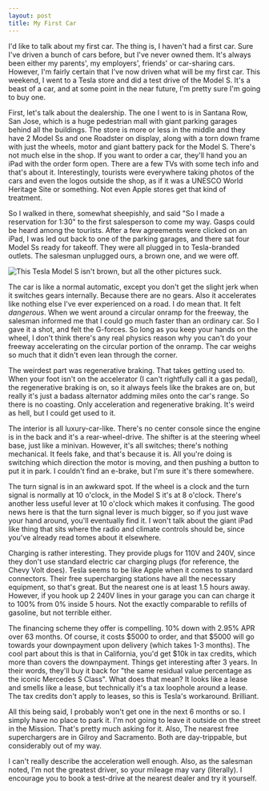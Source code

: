 ```yaml
---
layout: post
title: My First Car 
---
```


I'd like to talk about my first car. The thing is, I haven't had a first car. Sure I've driven a bunch of cars before, but I've never owned them. It's always been either my parents', my employers', friends' or car-sharing cars. However, I'm fairly certain that I've now driven what will be my first car. This weekend, I went to a Tesla store and did a test drive of the Model S. It's a beast of a car, and at some point in the near future, I'm pretty sure I'm going to buy one.

First, let's talk about the dealership. The one I went to is in Santana Row, San Jose, which is a huge pedestrian mall with giant parking garages behind all the buildings. The store is more or less in the middle and they have 2 Model Ss and one Roadster on display, along with a torn down frame with just the wheels, motor and giant battery pack for the Model S. There's not much else in the shop. If you want to order a car, they'll hand you an iPad with the order form open. There are a few TVs with some tech info and that's about it. Interestingly, tourists were everywhere taking photos of the cars and even the logos outside the shop, as if it was a UNESCO World Heritage Site or something. Not even Apple stores get that kind of treatment. 

So I walked in there, somewhat sheepishly, and said "So I made a reservation for 1:30" to the first salesperson to come my way. Gasps could be heard among the tourists. After a few agreements were clicked on an iPad, I was led out back to one of the parking garages, and there sat four Model Ss ready for takeoff. They were all plugged in to Tesla-branded outlets. The salesman unplugged ours, a brown one, and we were off.

![This Tesla Model S isn't brown, but all the other pictures suck.](http://www.blogcdn.com/www.autoblog.com/media/2012/09/2012-tesla-model-s-fd.jpg)

The car is like a normal automatic, except you don't get the slight jerk when it switches gears internally. Because there are no gears. Also it accelerates like nothing else I've ever experienced on a road. I do mean that. It felt *dangerous*. When we went around a circular onramp for the freeway, the salesman informed me that I could go much faster than an ordinary car. So I gave it a shot, and felt the G-forces. So long as you keep your hands on the wheel, I don't think there's any real physics reason why you can't do your freeway accelerating on the circular portion of the onramp. The car weighs so much that it didn't even lean through the corner.

The weirdest part was regenerative braking. That takes getting used to. When your foot isn't on the accelerator (I can't rightfully call it a gas pedal), the regenerative braking is on, so it always feels like the brakes are on, but really it's just a badass alternator addming miles onto the car's range. So there is no coasting. Only acceleration and regenerative braking. It's weird as hell, but I could get used to it.

The interior is all luxury-car-like. There's no center console since the engine is in the back and it's a rear-wheel-drive. The shifter is at the steering wheel base, just like a minivan. However, it's all switches; there's nothing mechanical. It feels fake, and that's because it is. All you're doing is switching which direction the motor is moving, and then pushing a button to put it in park. I couldn't find an e-brake, but I'm sure it's there somewhere. 

The turn signal is in an awkward spot. If the wheel is a clock and the turn signal is normally at 10 o'clock, in the Model S it's at 8 o'clock. There's another less useful lever at 10 o'clock which makes it confusing. The good news here is that the turn signal lever is much bigger, so if you just wave your hand around, you'll eventually find it. I won't talk about the giant iPad like thing that sits where the radio and climate controls should be, since you've already read tomes about it elsewhere.

Charging is rather interesting. They provide plugs for 110V and 240V, since they don't use standard electric car charging plugs (for reference, the Chevy Volt does). Tesla seems to be like Apple when it comes to standard connectors. Their free supercharging stations have all the necessary equipment, so that's great. But the nearest one is at least 1.5 hours away. However, if you hook up 2 240V lines in your garage you can can charge it to 100% from 0% inside 5 hours. Not the exactly comparable to refills of gasoline, but not terrible either.

The financing scheme they offer is compelling. 10% down with 2.95% APR over 63 months. Of course, it costs $5000 to order, and that $5000 will go towards your downpayment upon delivery (which takes 1-3 months). The cool part about this is that in California, you'd get $10k in tax credits, which more than covers the downpayment. Things get interesting after 3 years. In their words, they'll buy it back for "the same residual value percentage as the iconic Mercedes S Class". What does that mean? It looks like a lease and smells like a lease, but technically it's a tax loophole around a lease. The tax credits don't apply to leases, so this is Tesla's workaround. Brilliant.

All this being said, I probably won't get one in the next 6 months or so. I simply have no place to park it. I'm not going to leave it outside on the street in the Mission. That's pretty much asking for it. Also, The nearest free superchargers are in Gilroy and Sacramento. Both are day-trippable, but considerably out of my way.

I can't really describe the acceleration well enough. Also, as the salesman noted, I'm not the greatest driver, so your mileage may vary (literally). I encourage you to book a test-drive at the nearest dealer and try it yourself.
